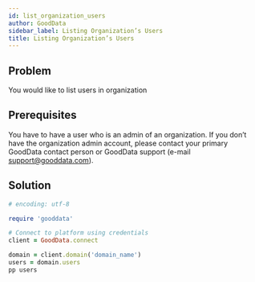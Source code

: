 ```yaml
---
id: list_organization_users
author: GoodData
sidebar_label: Listing Organization’s Users
title: Listing Organization’s Users
---
```


Problem
-------

You would like to list users in organization

Prerequisites
-------------

You have to have a user who is an admin of an organization. If you don’t
have the organization admin account, please contact your primary
GoodData contact person or GoodData support (e-mail
<support@gooddata.com>).

Solution
--------


```ruby
# encoding: utf-8

require 'gooddata'

# Connect to platform using credentials
client = GoodData.connect

domain = client.domain('domain_name')
users = domain.users
pp users
```
